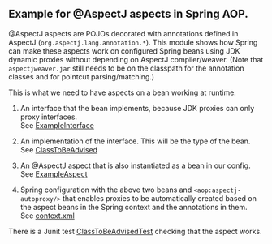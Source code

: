 Example for @AspectJ aspects in Spring AOP.
-------------------------------------------

@AspectJ aspects are POJOs decorated with annotations defined in AspectJ (`org.aspectj.lang.annotation.*`). This module
shows how Spring can make these aspects work on configured Spring beans using JDK dynamic proxies without depending on
AspectJ compiler/weaver. (Note that `aspectjweaver.jar` still needs to be on the classpath for the annotation classes
and for pointcut parsing/matching.)

This is what we need to have aspects on a bean working at runtime:

1. An interface that the bean implements, because JDK proxies can only proxy interfaces.  
   See [ExampleInterface](src/main/java/com/zagyvaib/example/spring/aop/ExampleInterface.java)

2. An implementation of the interface. This will be the type of the bean.
   See [ClassToBeAdvised](src/main/java/com/zagyvaib/example/spring/aop/ClassToBeAdvised.java)

3. An @AspectJ aspect that is also instantiated as a bean in our config.
   See [ExampleAspect](src/main/java/com/zagyvaib/example/spring/aop/ExampleAspect.java)

4. Spring configuration with the above two beans and `<aop:aspectj-autoproxy/>` that enables proxies to be
automatically created based on the aspect beans in the Spring context and the annotations in them.  
   See [context.xml](src/main/resources/spring/context.xml)


There is a Junit test [ClassToBeAdvisedTest](src/test/java/com/zagyvaib/example/spring/aop/ClassToBeAdvisedTest.java) checking that the aspect works.
